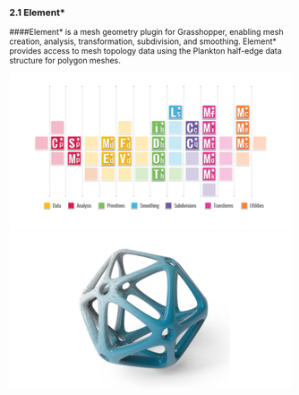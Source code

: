### 2.1 Element* 

####Element\* is a mesh geometry plugin for Grasshopper, enabling mesh creation, analysis, transformation, subdivision, and smoothing. Element* provides access to mesh topology data using the Plankton half-edge data structure for polygon meshes.

![IMAGE](images/Element_Icons_Cover.png)
![IMAGE](images/Element_Cover.png)

